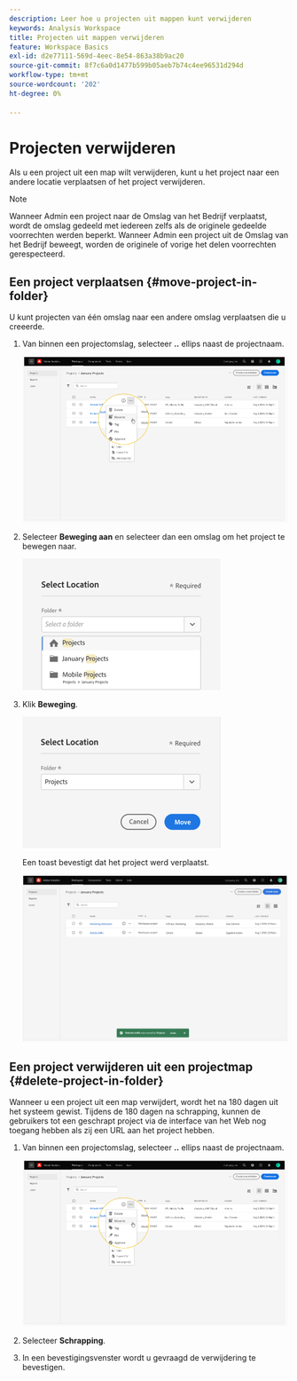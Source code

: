 ```yaml
---
description: Leer hoe u projecten uit mappen kunt verwijderen
keywords: Analysis Workspace
title: Projecten uit mappen verwijderen
feature: Workspace Basics
exl-id: d2e77111-569d-4eec-8e54-863a38b9ac20
source-git-commit: 8f7c6a0d1477b599b05aeb7b74c4ee96531d294d
workflow-type: tm+mt
source-wordcount: '202'
ht-degree: 0%

---
```


# Projecten verwijderen

Als u een project uit een map wilt verwijderen, kunt u het project naar een andere locatie verplaatsen of het project verwijderen.

>[!NOTE]
>
>Wanneer Admin een project naar de Omslag van het Bedrijf verplaatst, wordt de omslag gedeeld met iedereen zelfs als de originele gedeelde voorrechten werden beperkt. Wanneer Admin een project uit de Omslag van het Bedrijf beweegt, worden de originele of vorige het delen voorrechten gerespecteerd.

## Een project verplaatsen {#move-project-in-folder}

U kunt projecten van één omslag naar een andere omslag verplaatsen die u creeerde.

1. Van binnen een projectomslag, selecteer **..** ellips naast de projectnaam.

   ![](/help/analyze/analysis-workspace/build-workspace-project/assets/move1.png)

1. Selecteer **Beweging aan** en selecteer dan een omslag om het project te bewegen naar.

   ![](/help/analyze/analysis-workspace/build-workspace-project/assets/move-select-location.png)

1. Klik **Beweging**.

   ![](/help/analyze/analysis-workspace/build-workspace-project/assets/move-click-move.png)

   Een toast bevestigt dat het project werd verplaatst.

   ![](/help/analyze/analysis-workspace/build-workspace-project/assets/move-project-moved.png)

## Een project verwijderen uit een projectmap {#delete-project-in-folder}

Wanneer u een project uit een map verwijdert, wordt het na 180 dagen uit het systeem gewist. Tijdens de 180 dagen na schrapping, kunnen de gebruikers tot een geschrapt project via de interface van het Web nog toegang hebben als zij een URL aan het project hebben.

1. Van binnen een projectomslag, selecteer **..** ellips naast de projectnaam.

   ![](/help/analyze/analysis-workspace/build-workspace-project/assets/move1.png)

1. Selecteer **Schrapping**.

1. In een bevestigingsvenster wordt u gevraagd de verwijdering te bevestigen.
